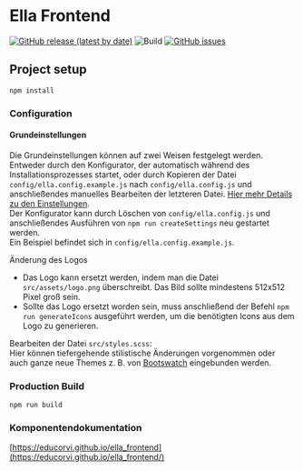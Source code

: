 # Ella Frontend
[![GitHub release (latest by date)](https://img.shields.io/github/v/release/educorvi/ella_frontend)](https://github.com/educorvi/ella_frontend/releases/latest)
![Build](https://github.com/educorvi/ella_frontend/actions/workflows/node.js.yml/badge.svg)
[![GitHub issues](https://img.shields.io/github/issues/educorvi/ella_frontend)](https://github.com/educorvi/ella_frontend/issues)
## Project setup
```
npm install
```

### Configuration
#### Grundeinstellungen
Die Grundeinstellungen können auf zwei Weisen festgelegt werden. Entweder durch den Konfigurator, der automatisch während des Installationsprozesses startet, oder durch Kopieren der Datei `config/ella.config.example.js` nach `config/ella.config.js` und anschließendes manuelles Bearbeiten der letzteren Datei.
[Hier mehr Details zu den Einstellungen](https://educorvi.github.io/ella_frontend/module-config.html).  
Der Konfigurator kann durch Löschen von `config/ella.config.js` und anschließendes Ausführen von `npm run createSettings` neu gestartet werden.  
Ein Beispiel befindet sich in `config/ella.config.example.js`.
  
Änderung des Logos
- Das Logo kann ersetzt werden, indem man die Datei ``src/assets/logo.png`` überschreibt. Das Bild sollte mindestens 512x512 Pixel groß sein.
- Sollte das Logo ersetzt worden sein, muss anschließend der Befehl ``npm run generateIcons`` ausgeführt werden, um die benötigten Icons aus dem Logo zu generieren.

Bearbeiten der Datei ``src/styles.scss``:  
Hier können tiefergehende stilistische Änderungen vorgenommen oder auch ganze neue Themes z. B. von [Bootswatch](https://bootswatch.com/) eingebunden werden. 
### Production Build
```
npm run build
```

### Komponentendokumentation
[https://educorvi.github.io/ella_frontend](https://educorvi.github.io/ella_frontend/)

